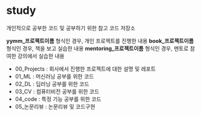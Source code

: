 # study
개인적으로 공부한 코드 및 공부하기 위한 참고 코드 저장소

**yymm_프로젝트이름** 형식인 경우, 개인 프로젝트를 진행한 내용
**book_프로젝트이름** 형식인 경우, 책을 보고 실습한 내용
**mentoring_프로젝트이름** 형식인 경우, 멘토로 참여한 강의에서 실습한 내용

- 00_Projects : 회사에서 진행한 프로젝트에 대한 설명 및 레포트
- 01_ML : 머신러닝 공부를 위한 코드
- 02_DL : 딥러닝 공부를 위한 코드
- 03_CV : 컴퓨터비전 공부를 위한 코드
- 04_code : 특정 기능 공부를 위한 코드  
- 05_논문리뷰 : 논문리뷰 및 코드구현
